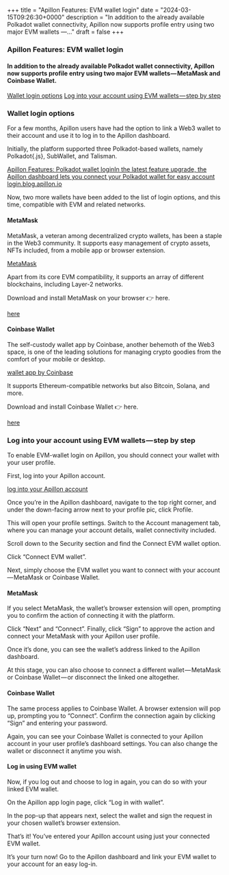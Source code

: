 +++
title = "Apillon Features: EVM wallet login"
date = "2024-03-15T09:26:30+0000"
description = "In addition to the already available Polkadot wallet connectivity, Apillon now supports profile entry using two major EVM wallets —…"
draft = false
+++

### Apillon Features: EVM wallet login


#### In addition to the already available Polkadot wallet connectivity, Apillon now supports profile entry using two major EVM wallets — MetaMask and Coinbase Wallet.

[Wallet login options](#99bc)
[Log into your account using EVM wallets — step by step](#0c8a)

### Wallet login options


For a few months, Apillon users have had the option to link a Web3 wallet to their account and use it to log in to the Apillon dashboard.


Initially, the platform supported three Polkadot-based wallets, namely Polkadot{.js}, SubWallet, and Talisman.

[Apillon Features: Polkadot wallet loginIn the latest feature upgrade, the Apillon dashboard lets you connect your Polkadot wallet for easy account login.blog.apillon.io](https://blog.apillon.io/apillon-feature-polkadot-wallet-login-d50c2128e8ed)

Now, two more wallets have been added to the list of login options, and this time, compatible with EVM and related networks.


#### MetaMask


MetaMask, a veteran among decentralized crypto wallets, has been a staple in the Web3 community. It supports easy management of crypto assets, NFTs included, from a mobile app or browser extension.

[MetaMask](https://metamask.io/)

Apart from its core EVM compatibility, it supports an array of different blockchains, including Layer-2 networks.


Download and install MetaMask on your browser 👉 here.

[here](https://metamask.io/download/)

#### Coinbase Wallet


The self-custody wallet app by Coinbase, another behemoth of the Web3 space, is one of the leading solutions for managing crypto goodies from the comfort of your mobile or desktop.

[wallet app by Coinbase](https://www.coinbase.com/wallet)

It supports Ethereum-compatible networks but also Bitcoin, Solana, and more.


Download and install Coinbase Wallet 👉 here.

[here](https://www.coinbase.com/wallet/downloads)

### Log into your account using EVM wallets — step by step


To enable EVM-wallet login on Apillon, you should connect your wallet with your user profile.


First, log into your Apillon account.

[log into your Apillon account](https://app.apillon.io/login)

Once you’re in the Apillon dashboard, navigate to the top right corner, and under the down-facing arrow next to your profile pic, click Profile.


This will open your profile settings. Switch to the Account management tab, where you can manage your account details, wallet connectivity included.


Scroll down to the Security section and find the Connect EVM wallet option.


Click “Connect EVM wallet”.


Next, simply choose the EVM wallet you want to connect with your account — MetaMask or Coinbase Wallet.


#### MetaMask


If you select MetaMask, the wallet’s browser extension will open, prompting you to confirm the action of connecting it with the platform.


Click “Next” and “Connect”. Finally, click “Sign” to approve the action and connect your MetaMask with your Apillon user profile.


Once it’s done, you can see the wallet’s address linked to the Apillon dashboard.


At this stage, you can also choose to connect a different wallet — MetaMask or Coinbase Wallet — or disconnect the linked one altogether.


#### Coinbase Wallet


The same process applies to Coinbase Wallet. A browser extension will pop up, prompting you to “Connect”. Confirm the connection again by clicking “Sign” and entering your password.


Again, you can see your Coinbase Wallet is connected to your Apillon account in your user profile’s dashboard settings. You can also change the wallet or disconnect it anytime you wish.


#### Log in using EVM wallet


Now, if you log out and choose to log in again, you can do so with your linked EVM wallet.


On the Apillon app login page, click “Log in with wallet”.


In the pop-up that appears next, select the wallet and sign the request in your chosen wallet’s browser extension.


That’s it! You’ve entered your Apillon account using just your connected EVM wallet.


It’s your turn now! Go to the Apillon dashboard and link your EVM wallet to your account for an easy log-in.
